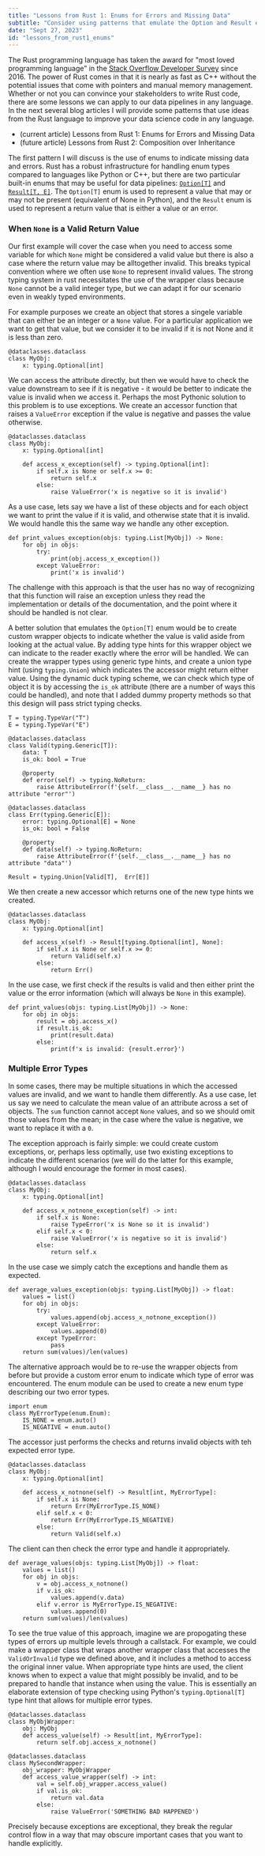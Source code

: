 ```yaml
---
title: "Lessons from Rust 1: Enums for Errors and Missing Data"
subtitle: "Consider using patterns that emulate the Option and Result enums from Rust to make your code more robust and readable."
date: "Sept 27, 2023"
id: "lessons_from_rust1_enums"
---
```


The Rust programming language has taken the award for "most loved programming language" in the [Stack Overflow Developer Survey](https://survey.stackoverflow.co/2022#overview) since 2016. The power of Rust comes in that it is nearly as fast as C++ without the potential issues that come with pointers and manual memory management. Whether or not you can convince your stakeholders to write Rust code, there are some lessons we can apply to our data pipelines in any language. In the next several blog articles I will provide some patterns that use ideas from the Rust language to improve your data science code in any language.

+ (current article) Lessons from Rust 1: Enums for Errors and Missing Data
+ (future article) Lessons from Rust 2: Composition over Inheritance

The first pattern I will discuss is the use of enums to indicate missing data and errors. Rust has a robust infrastructure for handling enum types compared to languages like Python or C++, but there are two particular built-in enums that may be useful for data pipelines: [`Option[T]`](https://doc.rust-lang.org/book/ch06-01-defining-an-enum.html?highlight=Option%3C#the-option-enum-and-its-advantages-over-null-values) and [`Result[T, E]`](https://doc.rust-lang.org/book/ch09-02-recoverable-errors-with-result.html?highlight=Result%3C#recoverable-errors-with-result). The `Option[T]` enum is used to represent a value that may or may not be present (equivalent of None in Python), and the `Result` enum is used to represent a return value that is either a value or an error. 

### When `None` is a Valid Return Value

Our first example will cover the case when you need to access some variable for which `None` might be considered a valid value but there is also a case where the return value may be alltogether invalid. This breaks typical convention where we often use `None` to represent invalid values. The strong typing system in rust necessitates the use of the wrapper class because `None` cannot be a valid integer type, but we can adapt it for our scenario even in weakly typed environments.

For example purposes we create an object that stores a singele variable that can either be an integer or a `None` value. For a particular application we want to get that value, but we consider it to be invalid if it is not None and it is less than zero.

    @dataclasses.dataclass
    class MyObj:
        x: typing.Optional[int]

We can access the attribute directly, but then we would have to check the value downstream to see if it is negative - it would be better to indicate the value is invalid when we access it. Perhaps the most Pythonic solution to this problem is to use exceptions. We create an accessor function that raises a `ValueError` exception if the value is negative and passes the value otherwise.

    @dataclasses.dataclass
    class MyObj:
        x: typing.Optional[int]
        
        def access_x_exception(self) -> typing.Optional[int]:
            if self.x is None or self.x >= 0:
                return self.x
            else:    
                raise ValueError('x is negative so it is invalid')

As a use case, lets say we have a list of these objects and for each object we want to print the value if it is valid, and otherwise state that it is invalid. We would handle this the same way we handle any other exception.

    def print_values_exception(objs: typing.List[MyObj]) -> None:
        for obj in objs:
            try:
                print(obj.access_x_exception())
            except ValueError:
                print('x is invalid')

The challenge with this approach is that the user has no way of recognizing that this function will raise an exception unless they read the implementation or details of the documentation, and the point where it should be handled is not clear.

A better solution that emulates the `Option[T]` enum would be to create custom wrapper objects to indicate whether the value is valid aside from looking at the actual value. By adding type hints for this wrapper object we can indicate to the reader exactly where the error will be handled. We can create the wrapper types using generic type hints, and create a union type hint (using `typing.Union`) which indicates the accessor might return either value. Using the dynamic duck typing scheme, we can check which type of object it is by accessing the `is_ok` attribute (there are a number of ways this could be handled), and note that I added dummy property methods so that this design will pass strict typing checks.

    T = typing.TypeVar("T")
    E = typing.TypeVar("E")

    @dataclasses.dataclass
    class Valid(typing.Generic[T]):
        data: T
        is_ok: bool = True
        
        @property
        def error(self) -> typing.NoReturn:
            raise AttributeError(f'{self.__class__.__name__} has no attribute "error"')
        
    @dataclasses.dataclass
    class Err(typing.Generic[E]):
        error: typing.Optional[E] = None
        is_ok: bool = False
        
        @property
        def data(self) -> typing.NoReturn:
            raise AttributeError(f'{self.__class__.__name__} has no attribute "data"')
        
    Result = typing.Union[Valid[T],  Err[E]]

We then create a new accessor which returns one of the new type hints we created.

    @dataclasses.dataclass
    class MyObj:
        x: typing.Optional[int]
        
        def access_x(self) -> Result[typing.Optional[int], None]:
            if self.x is None or self.x >= 0:
                return Valid(self.x)
            else:    
                return Err()
                
In the use case, we first check if the results is valid and then either print the value or the error information (which will always be `None` in this example).

    def print_values(objs: typing.List[MyObj]) -> None:
        for obj in objs:
            result = obj.access_x()
            if result.is_ok:
                print(result.data)
            else:
                print(f'x is invalid: {result.error}')

### Multiple Error Types

In some cases, there may be multiple situations in which the accessed values are invalid, and we want to handle them differently. As a use case, let us say we need to calculate the mean value of an attribute across a set of objects. The `sum` function cannot accept `None` values, and so we should omit those values from the mean; in the case where the value is negative, we want to replace it with a `0`.

The exception approach is fairly simple: we could create custom exceptions, or, perhaps less optimally, use two existing exceptions to indicate the different scenarios (we will do the latter for this example, although I would encourage the former in most cases).

    @dataclasses.dataclass
    class MyObj:
        x: typing.Optional[int]
            
        def access_x_notnone_exception(self) -> int:
            if self.x is None:
                raise TypeError('x is None so it is invalid')
            elif self.x < 0:
                raise ValueError('x is negative so it is invalid')
            else:
                return self.x

In the use case we simply catch the exceptions and handle them as expected.

    def average_values_exception(objs: typing.List[MyObj]) -> float:
        values = list()
        for obj in objs:
            try:
                values.append(obj.access_x_notnone_exception())
            except ValueError:
                values.append(0)
            except TypeError:
                pass
        return sum(values)/len(values)

The alternative approach would be to re-use the wrapper objects from before but provide a custom error enum to indicate which type of error was encountered. The enum module can be used to create a new enum type describing our two error types.

    import enum
    class MyErrorType(enum.Enum):
        IS_NONE = enum.auto()
        IS_NEGATIVE = enum.auto()

The accessor just performs the checks and returns invalid objects with teh expected error type.

    @dataclasses.dataclass
    class MyObj:
        x: typing.Optional[int]

        def access_x_notnone(self) -> Result[int, MyErrorType]:
            if self.x is None:
                return Err(MyErrorType.IS_NONE)
            elif self.x < 0:
                return Err(MyErrorType.IS_NEGATIVE)
            else:
                return Valid(self.x)

The client can then check the error type and handle it appropriately.

    def average_values(objs: typing.List[MyObj]) -> float:
        values = list()
        for obj in objs:
            v = obj.access_x_notnone()
            if v.is_ok:
                values.append(v.data)
            elif v.error is MyErrorType.IS_NEGATIVE:
                values.append(0)
        return sum(values)/len(values)

To see the true value of this approach, imagine we are propogating these types of errors up multiple levels through a callstack. For example, we could make a wrapper class that wraps another wrapper class that accesses the `ValidOrInvalid` type we defined above, and it includes a method to access the original inner value. When appropriate type hints are used, the client knows when to expect a value that might possibly be invalid, and to be prepared to handle that instance when using the value. This is essentially an elaborate extension of type checking using Python's `typing.Optional[T]` type hint that allows for multiple error types.

    @dataclasses.dataclass
    class MyObjWrapper:
        obj: MyObj
        def access_value(self) -> Result[int, MyErrorType]:
            return self.obj.access_x_notnone()
        
    @dataclasses.dataclass
    class MySecondWrapper:
        obj_wrapper: MyObjWrapper
        def access_value_wrapper(self) -> int:
            val = self.obj_wrapper.access_value()
            if val.is_ok:
                return val.data
            else:
                raise ValueError('SOMETHING BAD HAPPENED')

Precisely because exceptions are exceptional, they break the regular control flow in a way that may obscure important cases that you want to handle explicitly.


